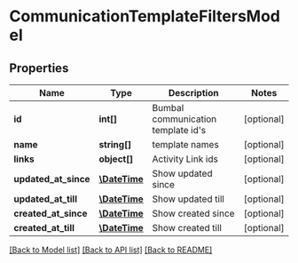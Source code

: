 # CommunicationTemplateFiltersModel

## Properties
Name | Type | Description | Notes
------------ | ------------- | ------------- | -------------
**id** | **int[]** | Bumbal communication template id&#39;s | [optional] 
**name** | **string[]** | template names | [optional] 
**links** | **object[]** | Activity Link ids | [optional] 
**updated_at_since** | [**\DateTime**](\DateTime.md) | Show updated since | [optional] 
**updated_at_till** | [**\DateTime**](\DateTime.md) | Show updated till | [optional] 
**created_at_since** | [**\DateTime**](\DateTime.md) | Show created since | [optional] 
**created_at_till** | [**\DateTime**](\DateTime.md) | Show created till | [optional] 

[[Back to Model list]](../README.md#documentation-for-models) [[Back to API list]](../README.md#documentation-for-api-endpoints) [[Back to README]](../README.md)


